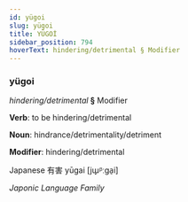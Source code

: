 ```yaml
---
id: yügoi
slug: yügoi
title: YÜGOİ
sidebar_position: 794
hoverText: hindering/detrimental § Modifier
---
```


### yügoi

*hindering/detrimental* **§** Modifier

**Verb**: to be hindering/detrimental

**Noun**: hindrance/detrimentality/detriment

**Modifier**: hindering/detrimental

Japanese 有害 yūgai [jɯ̟ᵝːɡa̠i]

*Japonic Language Family*